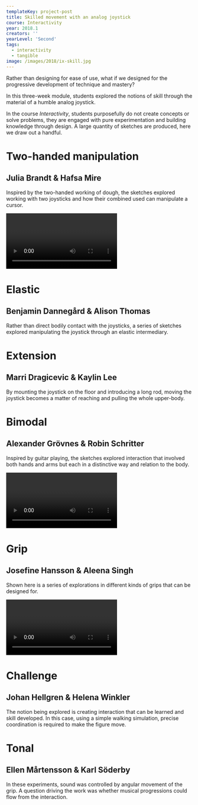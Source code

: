```yaml
---
templateKey: project-post
title: Skilled movement with an analog joystick
course: Interactivity
year: 2018.1
creators: ''
yearLevel: 'Second'
tags:
  - interactivity
  - tangible
image: /images/2018/ix-skill.jpg
---
```


Rather than designing for ease of use, what if we designed for the progressive development of technique and mastery?

In this three-week module, students explored the notions of skill through the material of a humble analog joystick.

In the course <em>Interactivity</em>, students purposefully do not create concepts or solve problems, they are engaged with pure experimentation and building knowledge through design. A large quantity of sketches are produced, here we draw out a handful.


<div className="narrow section">

# Two-handed manipulation
## Julia Brandt & Hafsa Mire

Inspired by the two-handed working of dough, the sketches explored working with two joysticks and how their combined used can manipulate a cursor.

<Video path="2018/ix-skill-1-1.webm" />
<Video path="2018/ix-skill-1-2.webm" />

</div>

<div className="narrow section">

# Elastic
## Benjamin Dannegård & Alison Thomas

Rather than direct bodily contact with the joysticks, a series of sketches explored manipulating the joystick through an elastic intermediary.

<MauVideo id="0_2ahlavp5" />
</div>


<div className="narrow section">

# Extension
## Marri Dragicevic & Kaylin Lee

By mounting the joystick on the floor and introducing a long rod, moving the joystick becomes a matter of reaching and pulling the whole upper-body.

<MauVideo id="0_2bfxmqq3" />
</div>

<div className="narrow section">

# Bimodal
## Alexander Grövnes & Robin Schritter

Inspired by guitar playing, the sketches explored interaction that involved both hands and arms but each in a distinctive way and relation to the body.

<Video path="2018/ix-skill-2-1.webm" />
<Video path="2018/ix-skill-2-2.webm" />
<Video path="2018/ix-skill-2-3.webm" />

</div>

<div className="narrow section">

# Grip
## Josefine Hansson & Aleena Singh

Shown here is a series of explorations in different kinds of grips that can be designed for.

<Video path="2018/ix-skill-3-1.webm" />
<Video path="2018/ix-skill-3-2.webm" />
<Video path="2018/ix-skill-3-3.webm" />
<Video path="2018/ix-skill-3-4.webm" />
<Video path="2018/ix-skill-3-5.webm" />

</div>

<div className="narrow section">

# Challenge
## Johan Hellgren & Helena Winkler

The notion being explored is creating interaction that can be learned and skill developed. In this case, using a simple walking simulation, precise coordination is required to make the figure move.

<MauVideo id="0_j74un1qj" />

</div>

<div className="narrow section">

# Tonal
## Ellen Mårtensson & Karl Söderby

In these experiments, sound was controlled by angular movement of the grip. A question driving the work was whether musical progressions could flow from the interaction.

<MauVideo id="0_wn66oml6" />
</div>

